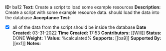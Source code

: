 **ID:** ba12
**Text:** Create a script to load some example resources
**Description:** Create a script with some example resource data. should load the data into the database
**Acceptance Test:**
- [x] all of the data from the script should be inside the database
**Date Created:** 03-31-2022
**Time Created:** 17:53
**Contributors:** [[Will]]
**Status:** DONE
**Weight:** 1
**Value:** %calculated%
**Supports:** [[ba9]]
**Supported By:** [[ex1]]
**Notes:**